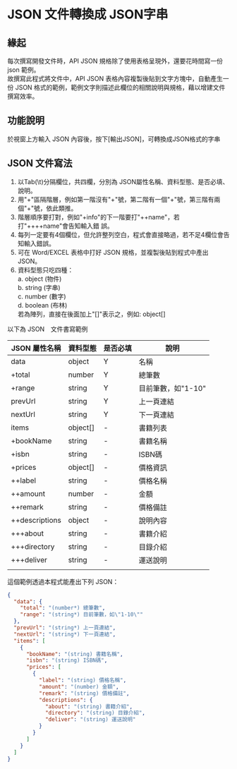 # JSON 文件轉換成 JSON字串 #

## 緣起

每次撰寫開發文件時，API JSON 規格除了使用表格呈現外，還要花時間寫一份 json 範例。  
故撰寫此程式將文件中，API JSON 表格內容複製後貼到文字方塊中，自動產生一份 JSON 格式的範例，範例文字則描述此欄位的相關說明與規格，藉以增建文件撰寫效率。

## 功能說明 ##
於視窗上方輸入 JSON 內容後，按下[輸出JSON]，可轉換成JSON格式的字串

## JSON 文件寫法 ##
1. 以Tab(\t)分隔欄位，共四欄，分別為 JSON屬性名稱、資料型態、是否必填、說明。
2. 用"+"區隔階層，例如第一階沒有"+"號，第二階有一個"+"號，第三階有兩個"+"號，依此類推。
3. 階層順序要打對，例如"+info"的下一階要打"++name"，若打"++++name"會告知輸入錯
誤。
4. 每列一定要有4個欄位，但允許整列空白，程式會直接略過，若不足4欄位會告知輸入錯誤。
5. 可在 Word/EXCEL 表格中打好 JSON 規格，並複製後貼到程式中產出 JSON。
6. 資料型態只吃四種：  
    a. object (物件)  
    b. string (字串)  
    c. number (數字)  
    d. boolean (布林)   
    若為陣列，直接在後面加上"[]"表示之，例如: object[]  

以下為 JSON　文件書寫範例

| JSON 屬性名稱 | 資料型態 | 是否必填 | 說明 |
|--|--|--|--
| data | object | Y | 名稱 |
| +total | number | Y | 總筆數 |
| +range | string | Y | 目前筆數，如"1-10" |
| prevUrl | string | Y | 上一頁連結 |
| nextUrl | string | Y | 下一頁連結 |
| items | object[] | - | 書籍列表 |
| +bookName | string | - | 書籍名稱 |
| +isbn | string | - | ISBN碼 |
| +prices | object[] | - | 價格資訊 |
| ++label | string | - | 價格名稱 |
| ++amount | number | - | 金額 |
| ++remark | string | - | 價格備註 |
| ++descriptions | object | - | 說明內容 |
| +++about | string | - | 書籍介紹 |
| +++directory | string | - | 目錄介紹 |
| +++deliver | string | - | 運送說明 |
||||

這個範例透過本程式能產出下列 JSON：

```JSON
{
  "data": {
    "total": "(number*) 總筆數",
    "range": "(string*) 目前筆數，如\"1-10\""
  },
  "prevUrl": "(string*) 上一頁連結",
  "nextUrl": "(string*) 下一頁連結",
  "items": [
    {
      "bookName": "(string) 書籍名稱",
      "isbn": "(string) ISBN碼",
      "prices": [
        {
          "label": "(string) 價格名稱",
          "amount": "(number) 金額",
          "remark": "(string) 價格備註",
          "descriptions": {
            "about": "(string) 書籍介紹",
            "directory": "(string) 目錄介紹",
            "deliver": "(string) 運送說明"
          }
        }
      ]
    }
  ]
}
```




